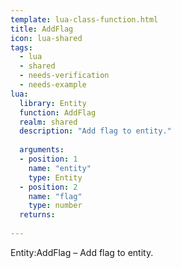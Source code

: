 ```yaml
---
template: lua-class-function.html
title: AddFlag
icon: lua-shared
tags:
  - lua
  - shared
  - needs-verification
  - needs-example
lua:
  library: Entity
  function: AddFlag
  realm: shared
  description: "Add flag to entity."
  
  arguments:
  - position: 1
    name: "entity"
    type: Entity
  - position: 2
    name: "flag"
    type: number
  returns:
    
---
```


<div class="lua__search__keywords">
Entity:AddFlag &#x2013; Add flag to entity.
</div>
